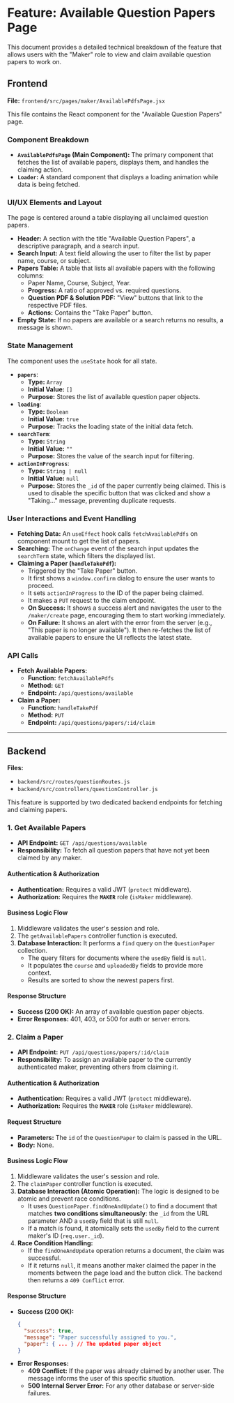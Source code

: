 # Feature: Available Question Papers Page

This document provides a detailed technical breakdown of the feature that allows users with the "Maker" role to view and claim available question papers to work on.

## Frontend

**File:** `frontend/src/pages/maker/AvailablePdfsPage.jsx`

This file contains the React component for the "Available Question Papers" page.

### Component Breakdown

*   **`AvailablePdfsPage` (Main Component):** The primary component that fetches the list of available papers, displays them, and handles the claiming action.
*   **`Loader`:** A standard component that displays a loading animation while data is being fetched.

### UI/UX Elements and Layout

The page is centered around a table displaying all unclaimed question papers.

*   **Header:** A section with the title "Available Question Papers", a descriptive paragraph, and a search input.
*   **Search Input:** A text field allowing the user to filter the list by paper name, course, or subject.
*   **Papers Table:** A table that lists all available papers with the following columns:
    *   Paper Name, Course, Subject, Year.
    *   **Progress:** A ratio of approved vs. required questions.
    *   **Question PDF & Solution PDF:** "View" buttons that link to the respective PDF files.
    *   **Actions:** Contains the "Take Paper" button.
*   **Empty State:** If no papers are available or a search returns no results, a message is shown.

### State Management

The component uses the `useState` hook for all state.

*   **`papers`**:
    *   **Type:** `Array`
    *   **Initial Value:** `[]`
    *   **Purpose:** Stores the list of available question paper objects.
*   **`loading`**:
    *   **Type:** `Boolean`
    *   **Initial Value:** `true`
    *   **Purpose:** Tracks the loading state of the initial data fetch.
*   **`searchTerm`**:
    *   **Type:** `String`
    *   **Initial Value:** `""`
    *   **Purpose:** Stores the value of the search input for filtering.
*   **`actionInProgress`**:
    *   **Type:** `String | null`
    *   **Initial Value:** `null`
    *   **Purpose:** Stores the `_id` of the paper currently being claimed. This is used to disable the specific button that was clicked and show a "Taking..." message, preventing duplicate requests.

### User Interactions and Event Handling

*   **Fetching Data:** An `useEffect` hook calls `fetchAvailablePdfs` on component mount to get the list of papers.
*   **Searching:** The `onChange` event of the search input updates the `searchTerm` state, which filters the displayed list.
*   **Claiming a Paper (`handleTakePdf`):**
    *   Triggered by the "Take Paper" button.
    *   It first shows a `window.confirm` dialog to ensure the user wants to proceed.
    *   It sets `actionInProgress` to the ID of the paper being claimed.
    *   It makes a `PUT` request to the claim endpoint.
    *   **On Success:** It shows a success alert and navigates the user to the `/maker/create` page, encouraging them to start working immediately.
    *   **On Failure:** It shows an alert with the error from the server (e.g., "This paper is no longer available"). It then re-fetches the list of available papers to ensure the UI reflects the latest state.

### API Calls

*   **Fetch Available Papers:**
    *   **Function:** `fetchAvailablePdfs`
    *   **Method:** `GET`
    *   **Endpoint:** `/api/questions/available`
*   **Claim a Paper:**
    *   **Function:** `handleTakePdf`
    *   **Method:** `PUT`
    *   **Endpoint:** `/api/questions/papers/:id/claim`

---

## Backend

**Files:**
*   `backend/src/routes/questionRoutes.js`
*   `backend/src/controllers/questionController.js`

This feature is supported by two dedicated backend endpoints for fetching and claiming papers.

### 1. Get Available Papers

*   **API Endpoint:** `GET /api/questions/available`
*   **Responsibility:** To fetch all question papers that have not yet been claimed by any maker.

#### Authentication & Authorization

*   **Authentication:** Requires a valid JWT (`protect` middleware).
*   **Authorization:** Requires the **`MAKER`** role (`isMaker` middleware).

#### Business Logic Flow

1.  Middleware validates the user's session and role.
2.  The `getAvailablePapers` controller function is executed.
3.  **Database Interaction:** It performs a `find` query on the `QuestionPaper` collection.
    *   The query filters for documents where the `usedBy` field is `null`.
    *   It populates the `course` and `uploadedBy` fields to provide more context.
    *   Results are sorted to show the newest papers first.

#### Response Structure

*   **Success (200 OK):** An array of available question paper objects.
*   **Error Responses:** 401, 403, or 500 for auth or server errors.

### 2. Claim a Paper

*   **API Endpoint:** `PUT /api/questions/papers/:id/claim`
*   **Responsibility:** To assign an available paper to the currently authenticated maker, preventing others from claiming it.

#### Authentication & Authorization

*   **Authentication:** Requires a valid JWT (`protect` middleware).
*   **Authorization:** Requires the **`MAKER`** role (`isMaker` middleware).

#### Request Structure

*   **Parameters:** The `id` of the `QuestionPaper` to claim is passed in the URL.
*   **Body:** None.

#### Business Logic Flow

1.  Middleware validates the user's session and role.
2.  The `claimPaper` controller function is executed.
3.  **Database Interaction (Atomic Operation):** The logic is designed to be atomic and prevent race conditions.
    *   It uses `QuestionPaper.findOneAndUpdate()` to find a document that matches **two conditions simultaneously**: the `_id` from the URL parameter AND a `usedBy` field that is still `null`.
    *   If a match is found, it atomically sets the `usedBy` field to the current maker's ID (`req.user._id`).
4.  **Race Condition Handling:**
    *   If the `findOneAndUpdate` operation returns a document, the claim was successful.
    *   If it returns `null`, it means another maker claimed the paper in the moments between the page load and the button click. The backend then returns a `409 Conflict` error.

#### Response Structure

*   **Success (200 OK):**
    ```json
    {
      "success": true,
      "message": "Paper successfully assigned to you.",
      "paper": { ... } // The updated paper object
    }
    ```
*   **Error Responses:**
    *   **409 Conflict:** If the paper was already claimed by another user. The message informs the user of this specific situation.
    *   **500 Internal Server Error:** For any other database or server-side failures.
